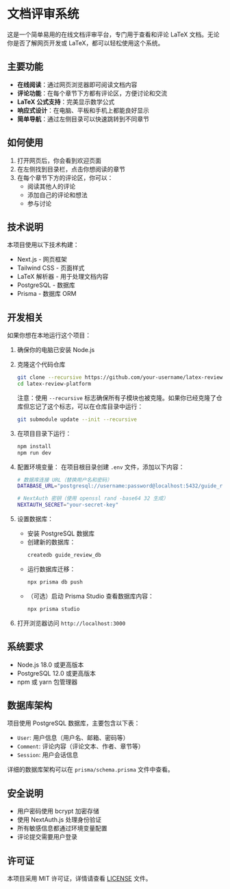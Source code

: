 # 文档评审系统

这是一个简单易用的在线文档评审平台，专门用于查看和评论 LaTeX 文档。无论你是否了解网页开发或 LaTeX，都可以轻松使用这个系统。

## 主要功能

- **在线阅读**：通过网页浏览器即可阅读文档内容
- **评论功能**：在每个章节下方都有评论区，方便讨论和交流
- **LaTeX 公式支持**：完美显示数学公式
- **响应式设计**：在电脑、平板和手机上都能良好显示
- **简单导航**：通过左侧目录可以快速跳转到不同章节

## 如何使用

1. 打开网页后，你会看到欢迎页面
2. 在左侧找到目录栏，点击你想阅读的章节
3. 在每个章节下方的评论区，你可以：
   - 阅读其他人的评论
   - 添加自己的评论和想法
   - 参与讨论

## 技术说明

本项目使用以下技术构建：
- Next.js - 网页框架
- Tailwind CSS - 页面样式
- LaTeX 解析器 - 用于处理文档内容
- PostgreSQL - 数据库
- Prisma - 数据库 ORM

## 开发相关

如果你想在本地运行这个项目：

1. 确保你的电脑已安装 Node.js
2. 克隆这个代码仓库
   ```bash
   git clone --recursive https://github.com/your-username/latex-review-platform.git
   cd latex-review-platform
   ```
   注意：使用 `--recursive` 标志确保所有子模块也被克隆。如果你已经克隆了仓库但忘记了这个标志，可以在仓库目录中运行：
   ```bash
   git submodule update --init --recursive
   ```
3. 在项目目录下运行：
   ```bash
   npm install
   npm run dev
   ```
4. 配置环境变量：
   在项目根目录创建 `.env` 文件，添加以下内容：
   ```bash
   # 数据库连接 URL（替换用户名和密码）
   DATABASE_URL="postgresql://username:password@localhost:5432/guide_review_db"
   
   # NextAuth 密钥（使用 openssl rand -base64 32 生成）
   NEXTAUTH_SECRET="your-secret-key"
   ```

5. 设置数据库：
   - 安装 PostgreSQL 数据库
   - 创建新的数据库：
     ```bash
     createdb guide_review_db
     ```
   - 运行数据库迁移：
     ```bash
     npx prisma db push
     ```
   - （可选）启动 Prisma Studio 查看数据库内容：
     ```bash
     npx prisma studio
     ```

6. 打开浏览器访问 `http://localhost:3000`

## 系统要求

- Node.js 18.0 或更高版本
- PostgreSQL 12.0 或更高版本
- npm 或 yarn 包管理器

## 数据库架构

项目使用 PostgreSQL 数据库，主要包含以下表：
- `User`: 用户信息（用户名、邮箱、密码等）
- `Comment`: 评论内容（评论文本、作者、章节等）
- `Session`: 用户会话信息

详细的数据库架构可以在 `prisma/schema.prisma` 文件中查看。

## 安全说明

- 用户密码使用 bcrypt 加密存储
- 使用 NextAuth.js 处理身份验证
- 所有敏感信息都通过环境变量配置
- 评论提交需要用户登录

## 许可证

本项目采用 MIT 许可证，详情请查看 [LICENSE](LICENSE) 文件。